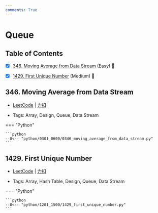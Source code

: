 ```yaml
---
comments: True
---
```


# Queue

## Table of Contents

- [x] [346. Moving Average from Data Stream](#346-moving-average-from-data-stream) (Easy) 👑
- [x] [1429. First Unique Number](#1429-first-unique-number) (Medium) 👑


## 346. Moving Average from Data Stream

-    [LeetCode](https://leetcode.com/problems/moving-average-from-data-stream/) | [力扣](https://leetcode.cn/problems/moving-average-from-data-stream/)

-   Tags: Array, Design, Queue, Data Stream

=== "Python"

    ```python
    --8<-- "python/0301_0600/0346_moving_average_from_data_stream.py"
    ```



## 1429. First Unique Number

-    [LeetCode](https://leetcode.com/problems/first-unique-number/) | [力扣](https://leetcode.cn/problems/first-unique-number/)

-   Tags: Array, Hash Table, Design, Queue, Data Stream

=== "Python"

    ```python
    --8<-- "python/1201_1500/1429_first_unique_number.py"
    ```
